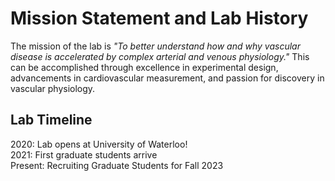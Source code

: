 # Mission Statement and Lab History

The mission of the lab is *"To better understand how and why vascular disease is accelerated by complex arterial and venous physiology."* This can be accomplished through excellence in experimental design, advancements in cardiovascular measurement, and passion for discovery in vascular physiology.

## Lab Timeline
2020: Lab opens at University of Waterloo!\
2021: First graduate students arrive\
Present: Recruiting Graduate Students for Fall 2023
